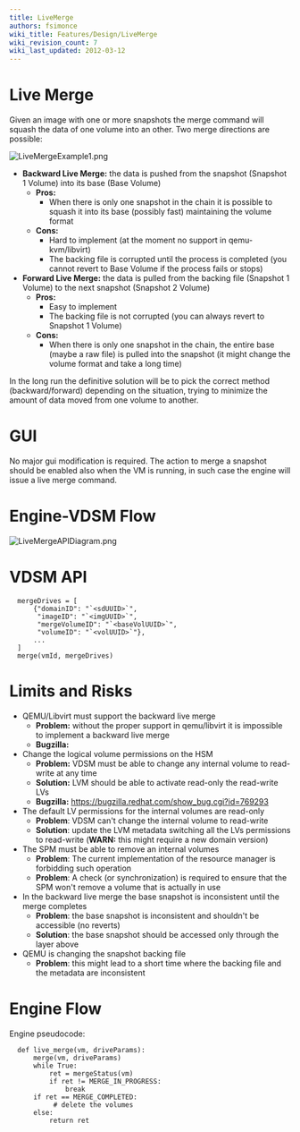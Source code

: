 ```yaml
---
title: LiveMerge
authors: fsimonce
wiki_title: Features/Design/LiveMerge
wiki_revision_count: 7
wiki_last_updated: 2012-03-12
---
```


# Live Merge

Given an image with one or more snapshots the merge command will squash the data of one volume into an other. Two merge directions are possible:

![](LiveMergeExample1.png "LiveMergeExample1.png")

*   **Backward Live Merge:** the data is pushed from the snapshot (Snapshot 1 Volume) into its base (Base Volume)
    -   **Pros:**
        -   When there is only one snapshot in the chain it is possible to squash it into its base (possibly fast) maintaining the volume format
    -   **Cons:**
        -   Hard to implement (at the moment no support in qemu-kvm/libvirt)
        -   The backing file is corrupted until the process is completed (you cannot revert to Base Volume if the process fails or stops)
*   **Forward Live Merge:** the data is pulled from the backing file (Snapshot 1 Volume) to the next snapshot (Snapshot 2 Volume)
    -   **Pros:**
        -   Easy to implement
        -   The backing file is not corrupted (you can always revert to Snapshot 1 Volume)
    -   **Cons:**
        -   When there is only one snapshot in the chain, the entire base (maybe a raw file) is pulled into the snapshot (it might change the volume format and take a long time)

In the long run the definitive solution will be to pick the correct method (backward/forward) depending on the situation, trying to minimize the amount of data moved from one volume to another.

# GUI

No major gui modification is required. The action to merge a snapshot should be enabled also when the VM is running, in such case the engine will issue a live merge command.

# Engine-VDSM Flow

![](LiveMergeAPIDiagram.png "LiveMergeAPIDiagram.png")

# VDSM API

      mergeDrives = [
          {"domainID": "`<sdUUID>`",
           "imageID": "`<imgUUID>`",
           "mergeVolumeID": "`<baseVolUUID>`",
           "volumeID": "`<volUUID>`"},
          ...
      ]
      merge(vmId, mergeDrives)

# Limits and Risks

*   QEMU/Libvirt must support the backward live merge
    -   **Problem:** without the proper support in qemu/libvirt it is impossible to implement a backward live merge
    -   **Bugzilla:**
*   Change the logical volume permissions on the HSM
    -   **Problem:** VDSM must be able to change any internal volume to read-write at any time
    -   **Solution:** LVM should be able to activate read-only the read-write LVs
    -   **Bugzilla:** [<https://bugzilla.redhat.com/show_bug.cgi?id=769293>](https://bugzilla.redhat.com/show_bug.cgi?id=769293)
*   The default LV permissions for the internal volumes are read-only
    -   **Problem**: VDSM can't change the internal volume to read-write
    -   **Solution**: update the LVM metadata switching all the LVs permissions to read-write (**WARN:** this might require a new domain version)
*   The SPM must be able to remove an internal volumes
    -   **Problem**: The current implementation of the resource manager is forbidding such operation
    -   **Problem**: A check (or synchronization) is required to ensure that the SPM won't remove a volume that is actually in use
*   In the backward live merge the base snapshot is inconsistent until the merge completes
    -   **Problem**: the base snapshot is inconsistent and shouldn't be accessible (no reverts)
    -   **Solution**: the base snapshot should be accessed only through the layer above
*   QEMU is changing the snapshot backing file
    -   **Problem**: this might lead to a short time where the backing file and the metadata are inconsistent

# Engine Flow

Engine pseudocode:

      def live_merge(vm, driveParams):
          merge(vm, driveParams)
          while True:
              ret = mergeStatus(vm)
              if ret != MERGE_IN_PROGRESS:
                  break
          if ret == MERGE_COMPLETED:
               # delete the volumes
          else:
              return ret
